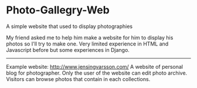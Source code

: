 # Photo-Gallegry-Web
A simple website that used to display photographies 

My friend asked me to help him make a website for him to display his photos so I'll try to make one.
Very limited experience in HTML and Javascript before but some experiences in Django.

------------------------------------------------------------------------------------------------------
Example website: http://www.jensingvarsson.com/
A website of personal blog for photographer.
Only the user of the website can edit photo archive.
Visitors can browse photos that contain in each collections.
